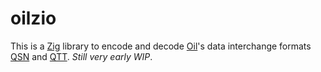 # oilzio

This is a [Zig](https://ziglang.org/) library to encode and decode [Oil](https://www.oilshell.org/)'s data interchange formats [QSN](https://www.oilshell.org/release/latest/doc/qsn.html) and [QTT](https://www.oilshell.org/release/latest/doc/qtt.html). *Still very early WIP*.
